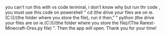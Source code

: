 you can't run this with vs code terminal, i don't know why but run thr code , you must use this code on powershell " cd (the drive your files are on ie.(C:))/(the folder where you store the file), run it then," " python (the drive your files are on ie.(C:))/(the folder where you store the file)/(The Rarest-Minecraft-Ores.py file) ". Then the app will open. Thank you for your time!